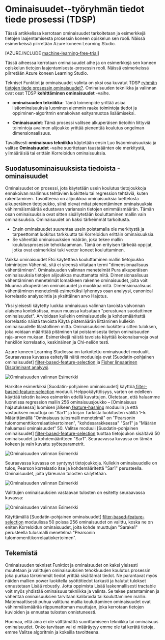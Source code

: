 <properties
    pageTitle="Ryhmän tietojen tiede prosessin valinnan ominaisuus | Microsoft Azure" 
    description="Tässä artikkelissa kerrotaan ominaisuudet aihe ja on esimerkkejä tietojen laajentamisesta prosessin koneen opiskelun rooli."
    services="machine-learning"
    documentationCenter=""
    authors="bradsev"
    manager="jhubbard"
    editor="cgronlun"/>

<tags
    ms.service="machine-learning"
    ms.workload="data-services"
    ms.tgt_pltfrm="na"
    ms.devlang="na"
    ms.topic="article"
    ms.date="09/19/2016"
    ms.author="zhangya;bradsev" />


# <a name="feature-selection-in-the-team-data-science-process-tdsp"></a>Ominaisuudet--työryhmän tiedot tiede prosessi (TDSP)

Tässä artikkelissa kerrotaan ominaisuudet tarkoitetaan ja esimerkkejä tietojen laajentamisesta prosessin koneen opiskelun sen rooli. Näissä esimerkeissä piirretään Azure koneen Learning Studio. 

[AZURE.INCLUDE [machine-learning-free-trial](../../includes/machine-learning-free-trial.md)]


Tässä aiheessa kerrotaan ominaisuudet aihe ja on esimerkkejä sen koneen opiskelun tietojen laajentamisesta-prosessin rooli. Näissä esimerkeissä piirretään Azure koneen Learning Studio. 

Tekniset Funktiot ja ominaisuudet valinta on yksi osa kuvatut TDSP [ryhmän tietojen tiede prosessin ominaisuudet?](data-science-process-overview.md). Ominaisuuden tekniikka ja valinnan ovat osat TDSP **kehittäminen ominaisuudet** -vaihe.

* **ominaisuuden tekniikka**: Tämä toimenpide yrittää asiaa lisäominaisuuksia luominen aiemmin raaka toimintoja tiedot ja oppiminen-algoritmin ennakoivan esitysmuotoa lisäämiseksi.

* **Ominaisuudet**: Tämä prosessi valitsee alkuperäisen tietoihin liittyviä toimintoja avaimen alijoukko yrittää pienentää koulutus ongelman dimensionaalisuus.

Tavallisesti **ominaisuus tekniikka** käytetään ensin Luo lisäominaisuuksia ja valitse **Ominaisuudet** -vaihe suoritetaan taustaäänten ole merkitystä, ylimääräisiä tai erittäin Korreloidun ominaisuuksia.


## <a name="filtering-features-from-your-data---feature-selection"></a>Suodatusominaisuuksista tiedoista - ominaisuudet 

Ominaisuudet on prosessi, jota käytetään usein koulutus tietojoukkoja ennakoivan mallinnus tehtävien luokittelu tai regression tehtäviä, kuten rakentaminen. Tavoitteena on alijoukkoa ominaisuuksia luettelosta alkuperäinen tietojoukko, siinä olevat mitat pienentäminen ominaisuuksia vähimmäismäärää edustavan varianssin tietojen enimmäismäärän. Tämän osan ominaisuuksia ovat sitten sisällytetään kouluttaminen mallin vain ominaisuuksia. Ominaisuudet on kaksi tärkeimmät tarkoitusta.

* Ensin ominaisuudet suurentaa usein poistamalla ole merkitystä ja tarpeettomat luokitus tarkkuutta tai Korreloidun erittäin ominaisuuksia.
* Se vähentää ominaisuuksien määrän, joka tekee mallin koulutusprosessin tehokkaamman. Tämä on erityisen tärkeää oppijat, jotka ovat esimerkiksi tuki vector koneet kouluttaminen.

Vaikka ominaisuudet Etsi käytettävä kouluttaminen mallin tietojoukko toimintojen Vähennä, sitä ei yleensä viitataan termi "dimensionaalisuus vähentäminen". Ominaisuuden valinnan menetelmät Pura alkuperäisen ominaisuuksia tietojen alijoukkoa muuttamatta niitä.  Dimensionaalisuus vähentäminen menetelmät lomakkeen rakenne ominaisuudet, joita voit Muunna alkuperäisen ominaisuudet ja muokkaa niitä. Dimensionaalisuus vähentäminen menetelmiä esimerkiksi lyhennys osan analyysi, canonical korrelaatio analysointia ja yksittäinen arvo Hajotus.

Yksi yleisesti käytetty luokka ominaisuus valinnan tavoista valvonnan alaisena kontekstissa, muun muassa kutsutaan "perustuvan suodattimen ominaisuudet". Arvioidaan kullekin ominaisuudelle ja kohdemääritettä korrelaatio näistä tavoista Käytä pistemäärän liittäminen kullekin ominaisuudelle tilastollinen mitta. Ominaisuuksien luokittelu sitten tuloksen, joka voidaan määrittää pitäminen tai poistamisesta tietyn ominaisuuden raja-arvon mukaan. Esimerkkejä näistä tavoista käyttää kokonaisarvoja ovat henkilön korrelaatio, keskinäinen ja Chi-neliön testi.

Azure koneen Learning Studiossa on tarkoitettu ominaisuudet moduulit. Seuraavassa kuvassa esitetyllä näitä moduuleja ovat [Suodatin-pohjainen ominaisuudet] [ filter-based-feature-selection] ja [Fisher lineaarinen Discriminant analyysi][fisher-linear-discriminant-analysis].

![Ominaisuuden valinnan Esimerkki](./media/machine-learning-data-science-select-features/feature-Selection.png)


Harkitse esimerkiksi [Suodatin-pohjainen ominaisuudet] käyttöä[ filter-based-feature-selection] moduuli. Helppokäyttöisyys, varten on edelleen käyttää tekstin kaivos esimerkin edellä kuvattujen. Oletetaan, että haluamme luonnissa regression mallin 256 ominaisuusjoukko – [Ominaisuus hajautuksessa] luomisen jälkeen[ feature-hashing] moduulin ja että vastauksen muuttuja on "Sar1" ja kirjan Tarkista luokitusten väliltä 1-5. Määrittämällä "Ominaisuus tulosmalli menetelmä" on "Pearsonin tulomomenttikorrelaatiokertoimen", "kohdesarakkeessa" "Sar1" ja "Määrän haluamasi ominaisuudet" 50. Valitse moduuli [Suodatin-pohjainen ominaisuudet] [ filter-based-feature-selection] tuottaa tietojoukon sisältävä 50 ominaisuudet ja kohdemääritteen "Sar1". Seuraavassa kuvassa on tämän kokeen ja vain kuvattu syöteparametrit.

![Ominaisuuden valinnan Esimerkki](./media/machine-learning-data-science-select-features/feature-Selection1.png)

Seuraavassa kuvassa on syntynyt tietojoukkoja. Kullekin ominaisuudelle on tulos, Pearson korrelaatio itse ja kohdemääritettä "Sar1" perusteella. Ominaisuudet, joita yläreunan tulosten säilytetään.

![Ominaisuuden valinnan Esimerkki](./media/machine-learning-data-science-select-features/feature-Selection2.png)

Valittujen ominaisuuksien vastaavan tulosten on esitetty seuraavassa kuvassa:

![Ominaisuuden valinnan Esimerkki](./media/machine-learning-data-science-select-features/feature-Selection3.png)

Käyttämällä [Suodatin-pohjainen ominaisuudet] [ filter-based-feature-selection] moduulissa 50 poissa 256 ominaisuudet on valittu, koska ne on eniten Korreloidun ominaisuudet, joita kohde muuttujan "Sarake1" perusteella tulosmalli menetelmä "Pearsonin tulomomenttikorrelaatiokertoimen".

## <a name="conclusion"></a>Tekemistä
Ominaisuuden tekniset Funktiot ja ominaisuudet on kaksi yleisesti muutetaan ja valittujen ominaisuuksien tehokkuuden koulutus prosessin joka purkaa tärkeimmät tiedot yrittää sisältämät tiedot. Ne parantavat myös näiden mallien power luokitella syöttötiedot tarkasti ja halutut tulokset ennustetaan Lisää robustly. Jotta oppimista Lisää laskennallisesti tractable voit myös yhdistää ominaisuus tekniikka ja valinta. Se tekee parantaminen ja vähentää ominaisuuksien tarvitaan kalibroida tai kouluttaminen mallin. Matemaattisesti puhua valittuna mallia kouluttaminen ominaisuudet ovat vähimmäismäärää riippumattoman muuttujan, joka kerrotaan tietojen kuvioiden ja ennustaa tulosten onnistuneesti.

Huomaa, että aina ei ole välttämättä suorittamiseen tekniikka tai ominaisuus ominaisuudet. Onko tarvitaan vai ei määräytyy emme ole tai kerätä tietoja, emme Valitse algoritmin ja kokeilla tavoitteena.

<!-- Module References -->
[feature-hashing]: https://msdn.microsoft.com/library/azure/c9a82660-2d9c-411d-8122-4d9e0b3ce92a/
[filter-based-feature-selection]: https://msdn.microsoft.com/library/azure/918b356b-045c-412b-aa12-94a1d2dad90f/
[fisher-linear-discriminant-analysis]: https://msdn.microsoft.com/library/azure/dcaab0b2-59ca-4bec-bb66-79fd23540080/
 
